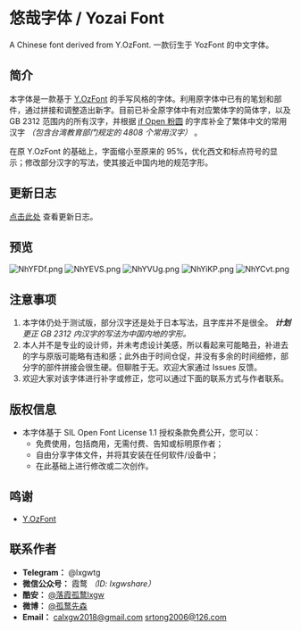 # 悠哉字体 / Yozai Font
A Chinese font derived from Y.OzFont. 一款衍生于 YozFont 的中文字体。

## 简介
本字体是一款基于 [Y.OzFont](http://yozvox.web.infoseek.co.jp) 的手写风格的字体。利用原字体中已有的笔划和部件，通过拼接和调整造出新字。目前已补全原字体中有对应繁体字的简体字，以及 GB 2312 范围内的所有汉字，并根据 [jf Open 粉圆](https://github.com/justfont/open-huninn-font) 的字库补全了繁体中文的常用汉字 *（包含台湾教育部门规定的 4808 个常用汉字）* 。

在原 Y.OzFont 的基础上，字面缩小至原来的 95%，优化西文和标点符号的显示；修改部分汉字的写法，使其接近中国内地的规范字形。

## 更新日志
[点击此处](https://github.com/lxgw/yozai-font/blob/master/History.md) 查看更新日志。

## 预览
![NhYFDf.png](https://s1.ax1x.com/2020/06/29/NhYFDf.png)
![NhYEVS.png](https://s1.ax1x.com/2020/06/29/NhYEVS.png)
![NhYVUg.png](https://s1.ax1x.com/2020/06/29/NhYVUg.png)
![NhYiKP.png](https://s1.ax1x.com/2020/06/29/NhYiKP.png)
![NhYCvt.png](https://s1.ax1x.com/2020/06/29/NhYCvt.png)

## 注意事项
1. 本字体仍处于测试版，部分汉字还是处于日本写法，且字库并不是很全。 ***计划*** *更正 GB 2312 内汉字的写法为中国内地的字形。*
2. 本人并不是专业的设计师，并未考虑设计美感，所以看起来可能略丑，补进去的字与原版可能略有违和感；此外由于时间仓促，并没有多余的时间细修，部分字的部件拼接会很生硬。但聊胜于无。欢迎大家通过 Issues 反馈。
3. 欢迎大家对该字体进行补字或修正，您可以通过下面的联系方式与作者联系。

## 版权信息

- 本字体基于 SIL Open Font License 1.1 授权条款免费公开，您可以：
  - 免费使用，包括商用，无需付费、告知或标明原作者；
  - 自由分享字体文件，并将其安装在任何软件/设备中；
  - 在此基础上进行修改或二次创作。
  
## 鸣谢
- [Y.OzFont](http://yozvox.web.infoseek.co.jp)

## 联系作者

- **Telegram：** @lxgwtg
- **微信公众号：** 霞鹜 *（ID: lxgwshare）*
- **酷安：** [@落霞孤鹜lxgw](https://www.coolapk.com/u/633884)
- **微博：** [@孤鹜先森](https://weibo.com/6624339726)
- **Email：** calxgw2018@gmail.com srtong2006@126.com
